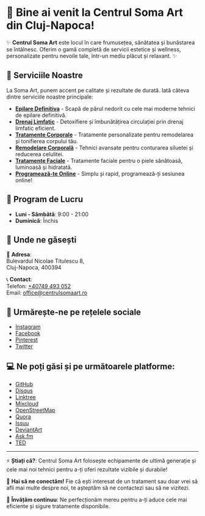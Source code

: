 # 👋 Bine ai venit la Centrul Soma Art din Cluj-Napoca!

✨ **Centrul Soma Art** este locul în care frumusețea, sănătatea și bunăstarea se întâlnesc. Oferim o gamă completă de servicii estetice și wellness, personalizate pentru nevoile tale, într-un mediu plăcut și relaxant. ✨

## 👀 Serviciile Noastre

La Soma Art, punem accent pe calitate și rezultate de durată. Iată câteva dintre serviciile noastre principale:

- **[Epilare Definitiva](https://centrulsomaart.ro/epilare-definitiva-cluj/)** - Scapă de părul nedorit cu cele mai moderne tehnici de epilare definitivă.
- **[Drenaj Limfatic](https://centrulsomaart.ro/drenaj-limfatic-cluj/)** - Detoxifiere și îmbunătățirea circulației prin drenaj limfatic eficient.
- **[Tratamente Corporale](https://centrulsomaart.ro/tratamente-corporale-cluj/)** - Tratamente personalizate pentru remodelarea și tonifierea corpului tău.
- **[Remodelare Corporală](https://centrulsomaart.ro/remodelare-corporala-cluj/)** - Tehnici avansate pentru conturarea siluetei și reducerea celulitei.
- **[Tratamente Faciale](https://centrulsomaart.ro/tratamente-faciale-cluj/)** - Tratamente faciale pentru o piele sănătoasă, luminoasă și hidratată.
- **[Programează-te Online](https://centrulsomaart.ro/programare-online/)** - Simplu și rapid, programează-ți sesiunea online!

## 📅 Program de Lucru

- **Luni - Sâmbătă**: 9:00 - 21:00  
- **Duminică**: Închis

## 📍 Unde ne găsești

📍 **Adresa**:  
Bulevardul Nicolae Titulescu 8,  
Cluj-Napoca, 400394

📞 **Contact**:  
Telefon: [+40749 493 052](tel:+40749493052)  
Email: [office@centrulsomaart.ro](mailto:office@centrulsomaart.ro)

## 💞️ Urmărește-ne pe rețelele sociale

- [Instagram](https://www.instagram.com/somaart.ro/)
- [Facebook](https://www.facebook.com/somaart.ro/)
- [Pinterest](https://ro.pinterest.com/somaartcluj/)
- [Twitter](https://twitter.com/SomaArt173603)

## 💻 Ne poți găsi și pe următoarele platforme:

- [GitHub](https://github.com/centrulsomaart)
- [Disqus](https://disqus.com/by/centrulsomaart/about/)
- [Linktree](https://linktr.ee/centrulsomaart)
- [Mixcloud](https://www.mixcloud.com/somaartcluj/)
- [OpenStreetMap](https://www.openstreetmap.org/user/Soma%20Art%20Cluj)
- [Quora](https://www.quora.com/profile/Soma-Art-1)
- [Issuu](https://issuu.com/somaartcluj)
- [DeviantArt](https://www.deviantart.com/somaartcluj)
- [Ask.fm](https://ask.fm/yegohat370)
- [TED](https://www.ted.com/profiles/47012803)

---

⚡ **Știați că?**: Centrul Soma Art folosește echipamente de ultimă generație și cele mai noi tehnici pentru a-ți oferi rezultate vizibile și durabile!

👋 **Hai să ne conectăm!** Fie că ești interesat de un tratament sau doar vrei să afli mai multe despre noi, te așteptăm să ne contactezi sau să ne vizitezi.

🌱 **Învățăm continuu**: Ne perfecționăm mereu pentru a-ți aduce cele mai eficiente și sigure tratamente disponibile.

